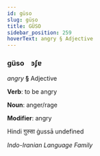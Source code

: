 ```yaml
---
id: güso
slug: güso
title: GÜSO
sidebar_position: 259
hoverText: angry § Adjective
---
```


### güso&emsp;<span kind="abugida">ꜿʄɐ</span>

*angry* **§** Adjective

**Verb**: to be angry

**Noun**: anger/rage

**Modifier**: angry

Hindi ग़ुस्सा ġussā undefined

*Indo-Iranian Language Family*